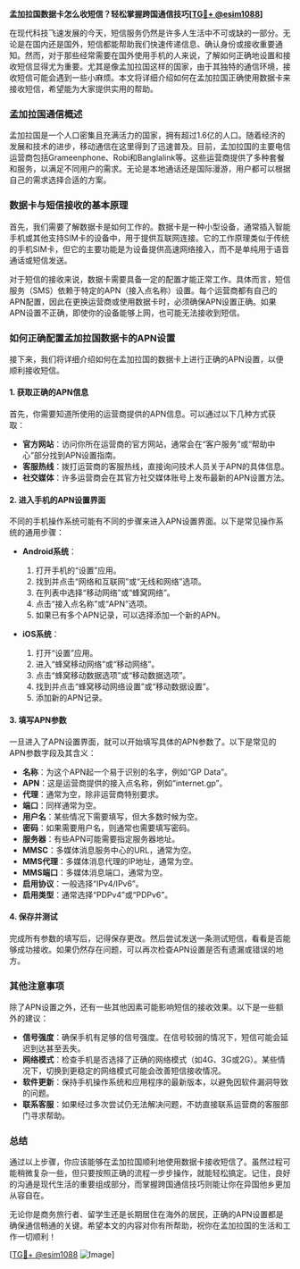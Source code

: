 **孟加拉国数据卡怎么收短信？轻松掌握跨国通信技巧[[TG💪+ @esim1088](https://t.me/s/esim1088)]**

在现代科技飞速发展的今天，短信服务仍然是许多人生活中不可或缺的一部分。无论是在国内还是国外，短信都能帮助我们快速传递信息、确认身份或接收重要通知。然而，对于那些经常需要在国外使用手机的人来说，了解如何正确地设置和接收短信显得尤为重要。尤其是像孟加拉国这样的国家，由于其独特的通信环境，接收短信可能会遇到一些小麻烦。本文将详细介绍如何在孟加拉国正确使用数据卡来接收短信，希望能为大家提供实用的帮助。

### 孟加拉国通信概述

孟加拉国是一个人口密集且充满活力的国家，拥有超过1.6亿的人口。随着经济的发展和技术的进步，移动通信在这里得到了迅速普及。目前，孟加拉国的主要电信运营商包括Grameenphone、Robi和Banglalink等。这些运营商提供了多种套餐和服务，以满足不同用户的需求。无论是本地通话还是国际漫游，用户都可以根据自己的需求选择合适的方案。

### 数据卡与短信接收的基本原理

首先，我们需要了解数据卡是如何工作的。数据卡是一种小型设备，通常插入智能手机或其他支持SIM卡的设备中，用于提供互联网连接。它的工作原理类似于传统的手机SIM卡，但它的主要功能是为设备提供高速网络接入，而不是单纯用于语音通话或短信发送。

对于短信的接收来说，数据卡需要具备一定的配置才能正常工作。具体而言，短信服务（SMS）依赖于特定的APN（接入点名称）设置。每个运营商都有自己的APN配置，因此在更换运营商或使用数据卡时，必须确保APN设置正确。如果APN设置不正确，即使你的设备能够上网，也可能无法接收到短信。

### 如何正确配置孟加拉国数据卡的APN设置

接下来，我们将详细介绍如何在孟加拉国的数据卡上进行正确的APN设置，以便顺利接收短信。

#### 1. 获取正确的APN信息

首先，你需要知道所使用的运营商提供的APN信息。可以通过以下几种方式获取：

- **官方网站**：访问你所在运营商的官方网站，通常会在“客户服务”或“帮助中心”部分找到APN设置指南。
- **客服热线**：拨打运营商的客服热线，直接询问技术人员关于APN的具体信息。
- **社交媒体**：许多运营商会在其官方社交媒体账号上发布最新的APN设置方法。

#### 2. 进入手机的APN设置界面

不同的手机操作系统可能有不同的步骤来进入APN设置界面。以下是常见操作系统的通用步骤：

- **Android系统**：
  1. 打开手机的“设置”应用。
  2. 找到并点击“网络和互联网”或“无线和网络”选项。
  3. 在列表中选择“移动网络”或“蜂窝网络”。
  4. 点击“接入点名称”或“APN”选项。
  5. 如果已有多个APN记录，可以选择添加一个新的APN。

- **iOS系统**：
  1. 打开“设置”应用。
  2. 进入“蜂窝移动网络”或“移动网络”。
  3. 点击“蜂窝移动数据选项”或“移动数据选项”。
  4. 找到并点击“蜂窝移动网络设置”或“移动数据设置”。
  5. 添加新的APN记录。

#### 3. 填写APN参数

一旦进入了APN设置界面，就可以开始填写具体的APN参数了。以下是常见的APN参数字段及其含义：

- **名称**：为这个APN起一个易于识别的名字，例如“GP Data”。
- **APN**：这是运营商提供的接入点名称，例如“internet.gp”。
- **代理**：通常为空，除非运营商特别要求。
- **端口**：同样通常为空。
- **用户名**：某些情况下需要填写，但大多数时候为空。
- **密码**：如果需要用户名，则通常也需要填写密码。
- **服务器**：有些APN可能需要指定服务器地址。
- **MMSC**：多媒体消息服务中心的URL，通常为空。
- **MMS代理**：多媒体消息代理的IP地址，通常为空。
- **MMS端口**：多媒体消息端口，通常为空。
- **启用协议**：一般选择“IPv4/IPv6”。
- **启用类型**：通常选择“PDPv4”或“PDPv6”。

#### 4. 保存并测试

完成所有参数的填写后，记得保存更改。然后尝试发送一条测试短信，看看是否能够成功接收。如果仍然存在问题，可以再次检查APN设置是否有遗漏或错误的地方。

### 其他注意事项

除了APN设置之外，还有一些其他因素可能影响短信的接收效果。以下是一些额外的建议：

- **信号强度**：确保手机有足够的信号强度。在信号较弱的情况下，短信可能会延迟到达甚至丢失。
- **网络模式**：检查手机是否选择了正确的网络模式（如4G、3G或2G）。某些情况下，切换到更稳定的网络模式可能会改善短信接收情况。
- **软件更新**：保持手机操作系统和应用程序的最新版本，以避免因软件漏洞导致的问题。
- **联系客服**：如果经过多次尝试仍无法解决问题，不妨直接联系运营商的客服部门寻求帮助。

### 总结

通过以上步骤，你应该能够在孟加拉国顺利地使用数据卡接收短信了。虽然过程可能稍微复杂一些，但只要按照正确的流程一步步操作，就能轻松搞定。记住，良好的沟通是现代生活的重要组成部分，而掌握跨国通信技巧则能让你在异国他乡更加从容自在。

无论你是商务旅行者、留学生还是长期居住在海外的居民，正确的APN设置都是确保通信畅通的关键。希望本文的内容对你有所帮助，祝你在孟加拉国的生活和工作一切顺利！

[[TG💪+ @esim1088](https://t.me/s/esim1088) ![Image](https://i.postimg.cc/4NQfJmqS/Snipaste-2025-05-13-00-14-12.png)]